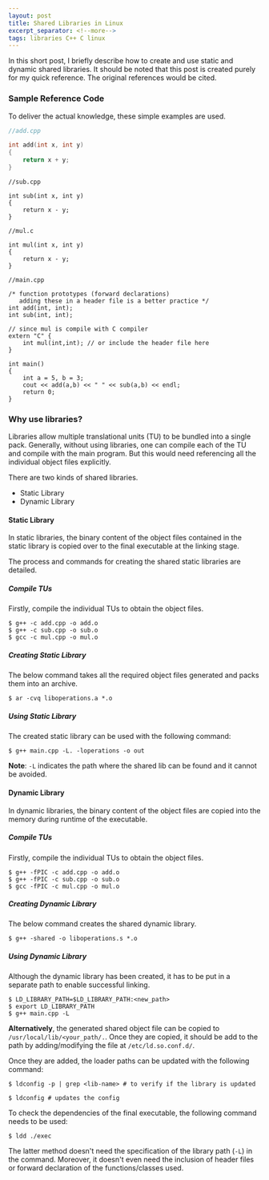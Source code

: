 ```yaml
---
layout: post
title: Shared Libraries in Linux
excerpt_separator: <!--more-->
tags: libraries C++ C linux
---
```


In this short post, I briefly describe how to create and use static and dynamic shared libraries. It should be noted that this post is created purely for my quick reference. The original references would be cited.

<!--more-->

### Sample Reference Code

To deliver the actual knowledge, these simple examples are used.

```cpp
//add.cpp

int add(int x, int y)
{
    return x + y;
}
```

~~~
//sub.cpp

int sub(int x, int y)
{
    return x - y;
}
~~~

~~~
//mul.c

int mul(int x, int y)
{
    return x - y;
}
~~~

~~~
//main.cpp

/* function prototypes (forward declarations)
   adding these in a header file is a better practice */
int add(int, int);
int sub(int, int);

// since mul is compile with C compiler
extern "C" {
    int mul(int,int); // or include the header file here
}

int main()
{
    int a = 5, b = 3;
    cout << add(a,b) << " " << sub(a,b) << endl;
    return 0;
}
~~~

### Why use libraries?

Libraries allow multiple translational units (TU) to be bundled into a single pack. Generally, without using libraries, one can compile each of the TU and compile with the main program. But this would need referencing all the individual object files explicitly.

There are two kinds of shared libraries.

* Static Library
* Dynamic Library

#### Static Library

In static libraries, the binary content of the object files contained in the static library is copied over to the final executable at the linking stage.

The process and commands for creating the shared static libraries are detailed.

##### Compile TUs

Firstly, compile the individual TUs to obtain the object files.
~~~
$ g++ -c add.cpp -o add.o
$ g++ -c sub.cpp -o sub.o
$ gcc -c mul.cpp -o mul.o
~~~

##### Creating Static Library

The below command takes all the required object files generated and packs them into an archive.
~~~
$ ar -cvq liboperations.a *.o
~~~

##### Using Static Library

The created static library can be used with the following command:

~~~
$ g++ main.cpp -L. -loperations -o out
~~~

**Note**: `-L` indicates the path where the shared lib can be found and it cannot be avoided.

#### Dynamic Library

In dynamic libraries, the binary content of the object files are copied into the memory during runtime of the executable.

##### Compile TUs

Firstly, compile the individual TUs to obtain the object files.
~~~
$ g++ -fPIC -c add.cpp -o add.o
$ g++ -fPIC -c sub.cpp -o sub.o
$ gcc -fPIC -c mul.cpp -o mul.o
~~~

##### Creating Dynamic Library

The below command creates the shared dynamic library.
~~~
$ g++ -shared -o liboperations.s *.o
~~~

##### Using Dynamic Library

Although the dynamic library has been created, it has to be put in a separate path to enable successful linking.

~~~
$ LD_LIBRARY_PATH=$LD_LIBRARY_PATH:<new_path>
$ export LD_LIBRARY_PATH
$ g++ main.cpp -L
~~~

**Alternatively**, the generated shared object file can be copied to `/usr/local/lib/<your_path/.`. Once they are copied, it should be add to the path by adding/modifying the file at `/etc/ld.so.conf.d/`.

Once they are added, the loader paths can be updated with the following command:
~~~
$ ldconfig -p | grep <lib-name> # to verify if the library is updated

$ ldconfig # updates the config
~~~

To check the dependencies of the final executable, the following command needs to be used:

~~~
$ ldd ./exec
~~~

The latter method doesn't need the specification of the library path (`-L`) in the command. Moreover, it doesn't even need the inclusion of header files or forward declaration of the functions/classes used.
